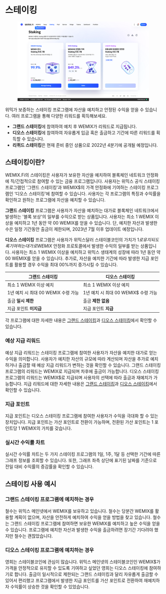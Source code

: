 # 스테이킹

<figure><img src="../../.gitbook/assets/staking.png" alt=""><figcaption></figcaption></figure>

위믹가 보증하는 스테이킹 프로그램에 자산을 예치하고 안정된 수익을 얻을 수 있습니다. 여러 프로그램을 통해 다양한 리워드를 획득해보세요.

* **그랜드 스테이킹**에 참여하여 예치 후 WEMIX가 리워드로 지급됩니다.
* **디오스 스테이킹**에 참여하여 자유롭게 입금 혹은 출금하고 기간에 따른 리워드를 획득할 수 있습니다.
* **리퀴드 스테이킹**은 현재 준비 중인 상품으로 2022년 4분기에 공개될 예정입니다.

## **스테이킹이란?**

WEMIX.Fi의 스테이킹은 사용자가 보유한 자산을 예치하여 블록체인 네트워크 안정화에 직/간접적으로 참여할 수 있는 금융 프로그램입니다. 사용자는 위믹스 공식 스테이킹 프로그램인 ‘그랜드 스테이킹’과 WEMIX$의 가격 안정화에 기여하는 스테이킹 프로그램인 ‘디오스 스테이킹’에 참여할 수 있습니다. 사용자는 각 프로그램의 특징과 수익률을 확인하고 원하는 프로그램에 자산을 예치할 수 있습니다.

**그랜드 스테이킹** 프로그램은 사용자가 자산을 예치하는 대가로 블록체인 네트워크에서 발생하는 '블록 보상'의 일부를 수익으로 받는 상품입니다. 사용자는 최소 1 WEMIX 이상을 예치하고 1년 동안 약 00 WEMIX를 얻을 수 있습니다. 단, 예치한 자산과 발생한 수은 일정 기간동안 출금이 제한되며, 2023년 7월 이후 업데이트 예정입니다.

**디오스 스테이킹** 프로그램은 사용자가 위믹스달러 스테이블코인의 가치가 $1로 유지되도록 기여하는 대가로 WEMIX$ 안정화 프로토콜에서 발생한 수익의 일부를 받는 상품입니다. 사용자는 최소 1 WEMIX 이상을 예치하고 위믹스 생태계의 성장에 따라 1년 동안 약 00 WEMIX를 얻을 수 있습니다. 추가로, 자산을 예치한 기간에 따라 발생한 지급 포인트를 활용할 경우 수익을 최대 00%까지 증가시킬 수 있습니다.

| 그랜드 스테이킹                  | 디오스 스테이킹                   |
| ------------------------- | -------------------------- |
| 최소 1 WEMIX 이상 예치          | 최소 1 WEMIX 이상 예치           |
| 1년 예치 시 최대 00 WEMIX 수령 가능 | 1년 예치 시 최대 00 WEMIX$ 수령 가능 |
| 출금 **일시 제한**              | 출금 **제한 없음**               |
| 지급 포인트 **미지급**            | 지급 포인트 **지급**              |

각 프로그램에 대한 자세한 내용은 [그랜드 스테이킹](<GRAND Staking.md>)과 [디오스 스테이킹](<DIOS Staking.md>)에서 확인할 수 있습니다.

### 예상 지급 리워드

예상 지급 리워드는 스테이킹 프로그램에 참여한 사용자가 자산을 예치한 대가로 얻는 수익을 의미합니다. 사용자가 예치한 자산의 규모에 따라 계산되며 자산을 추가로 예치하거나 출금할 때 예상 지급 리워드가 변하는 것을 확인할 수 있습니다. 그랜드 스테이킹 프로그램의 리워드는 WEMIX로 지급되며 차후에 출금이 가능합니다. 디오스 스테이킹 프로그램의 리워드는 WEMIX$로 지급되며 사용자의 선택에 따라 출금과 재예치가 가능합니다. 지급 리워드에 대한 자세한 내용은 [그랜드 스테이킹](<GRAND Staking.md>)과 [디오스 스테이킹](<DIOS Staking.md>)에서 확인할 수 있습니다.

### 지급 포인트

지급 포인트는 디오스 스테이킹 프로그램에 참여한 사용자가 수익을 극대화 할 수 있는 장치입니다. 지급 포인트는 가산 포인트로 전환이 가능하며, 전환된 가산 포인트는 1 포인트당 1 WEMIX의 가치를 갖습니다.

### 실시간 수익률 차트

실시간 수익률 차트는 두 가지 스테이킹 프로그램의 1일, 1주, 1달 등 선택한 기간에 따른 그래프 정보를 조회할 수 있습니다. 또한, 그래프 좌측 상단에 표기된 날짜를 기준으로 전일 대비 수익률의 증감률을 확인할 수 있습니다.

## 스테이킹 사용 예시

### 그랜드 스테이킹 프로그램에 예치하는 경우

철수는 위믹스 메인넷에서 WEMIX를 보유하고 있습니다. 철수는 당분간 WEMIX를 활용할 계획이 없으며, 자산을 안전하게 예치하여 수익을 얻을 방법을 찾고 있습니다. 철수는 그랜드 스테이킹 프로그램에 참여하면 보유한 WEMIX를 예치하고 높은 수익을 얻을 수 있습니다. 프로그램에 예치한 자산과 발생한 수익을 출금하려면 장기간 기다려야 했지만 철수는 괜찮았습니다.

### 디오스 스테이킹 프로그램에 예치하는 경우

영희는 스테이블코인에 관심이 많습니다. 위믹스 메인넷의 스테이블코인인 WEMIX$가 가격을 안정적으로 유지할 수 있도록 기여하고 싶었던 영희는 디오스 스테이킹에 참여하기로 합니다. 출금이 일시적으로 제한되는 그랜드 스테이킹과 달리 자유롭게 출금할 수 있어서 편리했고 프로그램에서 발생한 지급 포인트를 가산 포인트로 전환하여 재예치하자 수익률이 상승한 것을 확인할 수 있었습니다.
